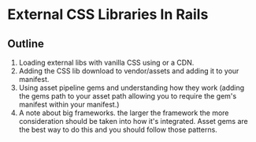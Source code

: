 # External CSS Libraries In Rails

## Outline

1. Loading external libs with vanilla CSS using <link> or a CDN.
2. Adding the CSS lib download to vendor/assets and adding it to your manifest.
3. Using asset pipeline gems and understanding how they work (adding the gems path to your asset path allowing you to require the gem's manifest within your manifest.)
4. A note about big frameworks. the larger the framework the more consideration should be taken into how it's integrated. Asset gems are the best way to do this and you should follow those patterns.

